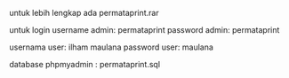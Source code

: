 untuk lebih lengkap ada permataprint.rar


untuk login
username admin: permataprint
password admin: permataprint

usernama user: ilham maulana
password user: maulana

database phpmyadmin : permataprint.sql
